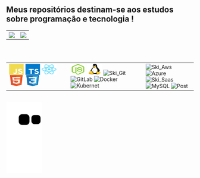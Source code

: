 ## Meus repositórios destinam-se aos estudos sobre programação e tecnologia !


<table><tr><td valign="top" width="49%" border="0" >
   <img src="https://github-readme-stats.vercel.app/api?username=AlexandreSkinner&show_icons=true&theme=bear&include_all_commits=true&count_private=true" align="center" style="width: 98%" />
</td><td valign="top" width="49%" border-width="0">
   <img src="https://github-readme-stats.vercel.app/api/top-langs/?username=AlexandreSkinner&layout=compact&langs_count=7&theme=bear" align="center" style="width: 98%" />
</td></tr></table>  

<br/>   

  
<div style="display: inline_block"><br>
 <table><tr><td valign="top" width="33%">
    <img align="center" alt="Ski-Js"    height="30" width="40" src="https://raw.githubusercontent.com/devicons/devicon/master/icons/javascript/javascript-plain.svg">
    <img align="center" alt="Ski-Ts"    height="30" width="40" src="https://raw.githubusercontent.com/devicons/devicon/master/icons/typescript/typescript-plain.svg">
    <img align="center" alt="Ski-React" height="30" width="40" src="https://raw.githubusercontent.com/devicons/devicon/master/icons/react/react-original.svg">
    <img align="center" alt="Ski-HTML"  height="30" width="40" src="https://raw.githubusercontent.com/devicons/devicon/master/icons/html5/html5-original.svg">
    <img align="center" alt="Ski-CSS"   height="30" width="40" src="https://raw.githubusercontent.com/devicons/devicon/master/icons/css3/css3-original.svg">
   
  </td><td valign="top" width="40%">
    <img style="center" alt="Ski_Node"  height="30" width="40" src="https://raw.githubusercontent.com/devicons/devicon/master/icons/nodejs/nodejs-original.svg">  
    <img style="center" alt="Ski_linx"  height="30" width="40" src="https://raw.githubusercontent.com/devicons/devicon/master/icons/linux/linux-original.svg">
    <img style="center" alt="Ski_Git"   height="30" width="40" src="https://profilinator.rishav.dev/skills-assets/git-scm-icon.svg"> 
    <img style="center" alt="GitLab"    height="30" width="40" src="https://profilinator.rishav.dev/skills-assets/gitlab.svg">  
    <img style="center" alt="Docker"    height="30" width="40" src="https://profilinator.rishav.dev/skills-assets/docker-original-wordmark.svg">   
    <img style="center" alt="Kubernet"  height="30" width="40" src="https://profilinator.rishav.dev/skills-assets/kubernetes-icon.svg">  
    
  </td><td valign="top" width="33%">
   <img style="center" alt="Ski_Aws"   height="30" width="40" src="https://profilinator.rishav.dev/skills-assets/amazonwebservices-original-wordmark.svg">
   <img style="center" alt="Azure"     height="30" width="40" src="https://profilinator.rishav.dev/skills-assets/microsoft_azure-icon.svg">  
   <img style="center" alt="Ski_Saas"  height="30" width="40" src="https://profilinator.rishav.dev/skills-assets/sass-original.svg">  
   <img style="center" alt="MySQL"     height="30" width="40"src="https://profilinator.rishav.dev/skills-assets/mysql-original-wordmark.svg">  
   <img style="center" alt="Post"      height="30" width="40" src="https://profilinator.rishav.dev/skills-assets/postgresql-original-wordmark.svg"> 
  
 </td></tr></table> 

  
</div>
  
  ##
 
<div> 
 
  ![Snake animation](https://github.com/alexandreskinner/alexandreskinner/blob/output/github-contribution-grid-snake.svg)
 
</div>
